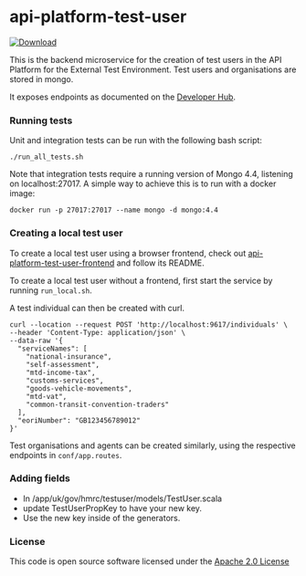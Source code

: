 # api-platform-test-user

[ ![Download](https://api.bintray.com/packages/hmrc/releases/api-platform-test-user/images/download.svg) ](https://bintray.com/hmrc/releases/api-platform-test-user/_latestVersion)

This is the backend microservice for the creation of test users in the API Platform for the External Test Environment.
Test users and organisations are stored in mongo.

It exposes endpoints as documented on the [Developer Hub](https://developer.service.hmrc.gov.uk/api-documentation/docs/api/service/api-platform-test-user).

### Running tests

Unit and integration tests can be run with the following bash script:

    ./run_all_tests.sh

Note that integration tests require a running version of Mongo 4.4, listening on localhost:27017. A simple way to achieve this
is to run with a docker image:

    docker run -p 27017:27017 --name mongo -d mongo:4.4

### Creating a local test user

To create a local test user using a browser frontend, check out [api-platform-test-user-frontend](https://github.com/hmrc/api-platform-test-user-frontend)
and follow its README.

To create a local test user without a frontend, first start the service by running `run_local.sh`.

A test individual can then be created with curl.
```
curl --location --request POST 'http://localhost:9617/individuals' \
--header 'Content-Type: application/json' \
--data-raw '{
  "serviceNames": [
    "national-insurance",
    "self-assessment",
    "mtd-income-tax",
    "customs-services",
    "goods-vehicle-movements",
    "mtd-vat",
    "common-transit-convention-traders"
  ],
  "eoriNumber": "GB123456789012"
}'
```

Test organisations and agents can be created similarly, using the respective endpoints in `conf/app.routes`.

### Adding fields

* In /app/uk/gov/hmrc/testuser/models/TestUser.scala
* update TestUserPropKey to have your new key.
* Use the new key inside of the generators.

### License

This code is open source software licensed under the [Apache 2.0 License]("http://www.apache.org/licenses/LICENSE-2.0.html")

